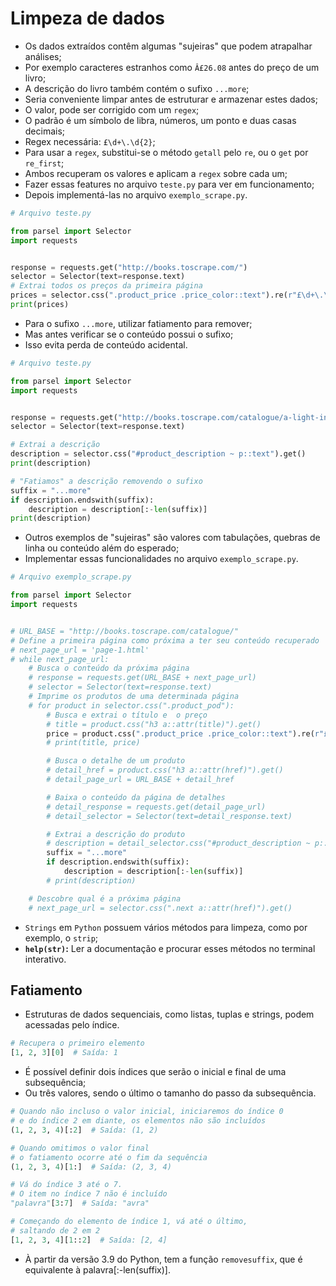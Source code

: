 # Limpeza de dados

* Os dados extraídos contêm algumas "sujeiras" que podem atrapalhar análises;
* Por exemplo caracteres estranhos como `Â£26.08` antes do preço de um livro;
* A descrição do livro também contém o sufixo `...more`;
* Seria conveniente limpar antes de estruturar e armazenar estes dados;
* O valor, pode ser corrigido com um `regex`;
* O padrão é um símbolo de libra, números, um ponto e duas casas decimais;
* Regex necessária: `£\d+\.\d{2}`;
* Para usar a `regex`, substitui-se o método `getall` pelo `re`, ou o `get` por `re_first`;
* Ambos recuperam os valores e aplicam a `regex` sobre cada um;
* Fazer essas features no arquivo `teste.py` para ver em funcionamento;
* Depois implementá-las no arquivo `exemplo_scrape.py`.

~~~py
# Arquivo teste.py

from parsel import Selector
import requests


response = requests.get("http://books.toscrape.com/")
selector = Selector(text=response.text)
# Extrai todos os preços da primeira página
prices = selector.css(".product_price .price_color::text").re(r"£\d+\.\d{2}")
print(prices)
~~~

* Para o sufixo `...more`, utilizar fatiamento para remover;
* Mas antes verificar se o conteúdo possui o sufixo;
* Isso evita perda de conteúdo acidental.

~~~py
# Arquivo teste.py

from parsel import Selector
import requests


response = requests.get("http://books.toscrape.com/catalogue/a-light-in-the-attic_1000/index.html")
selector = Selector(text=response.text)

# Extrai a descrição
description = selector.css("#product_description ~ p::text").get()
print(description)

# "Fatiamos" a descrição removendo o sufixo
suffix = "...more"
if description.endswith(suffix):
    description = description[:-len(suffix)]
print(description)
~~~

* Outros exemplos de "sujeiras" são valores com tabulações, quebras de linha ou conteúdo além do esperado;
* Implementar essas funcionalidades no arquivo `exemplo_scrape.py`.

~~~py
# Arquivo exemplo_scrape.py

from parsel import Selector
import requests


# URL_BASE = "http://books.toscrape.com/catalogue/"
# Define a primeira página como próxima a ter seu conteúdo recuperado
# next_page_url = 'page-1.html'
# while next_page_url:
    # Busca o conteúdo da próxima página
    # response = requests.get(URL_BASE + next_page_url)
    # selector = Selector(text=response.text)
    # Imprime os produtos de uma determinada página
    # for product in selector.css(".product_pod"):
        # Busca e extrai o título e  o preço
        # title = product.css("h3 a::attr(title)").get()
        price = product.css(".product_price .price_color::text").re(r"£\d+\.\d{2}")
        # print(title, price)

        # Busca o detalhe de um produto
        # detail_href = product.css("h3 a::attr(href)").get()
        # detail_page_url = URL_BASE + detail_href

        # Baixa o conteúdo da página de detalhes
        # detail_response = requests.get(detail_page_url)
        # detail_selector = Selector(text=detail_response.text)

        # Extrai a descrição do produto
        # description = detail_selector.css("#product_description ~ p::text").get()
        suffix = "...more"
        if description.endswith(suffix):
            description = description[:-len(suffix)]
        # print(description)

    # Descobre qual é a próxima página
    # next_page_url = selector.css(".next a::attr(href)").get()
~~~

* `Strings` em `Python` possuem vários métodos para limpeza, como por exemplo, o `strip`;
* **`help(str)`:** Ler a documentação e procurar esses métodos no terminal interativo.

## Fatiamento

* Estruturas de dados sequenciais, como listas, tuplas e strings, podem acessadas pelo índice.

~~~py
# Recupera o primeiro elemento
[1, 2, 3][0]  # Saída: 1
~~~

* É possível definir dois índices que serão o inicial e final de uma subsequência;
* Ou três valores, sendo o último o tamanho do passo da subsequência.

~~~py
# Quando não incluso o valor inicial, iniciaremos do índice 0
# e do índice 2 em diante, os elementos não são incluídos
(1, 2, 3, 4)[:2]  # Saída: (1, 2)

# Quando omitimos o valor final
# o fatiamento ocorre até o fim da sequência
(1, 2, 3, 4)[1:]  # Saída: (2, 3, 4)

# Vá do índice 3 até o 7.
# O item no índice 7 não é incluído
"palavra"[3:7]  # Saída: "avra"

# Começando do elemento de índice 1, vá até o último,
# saltando de 2 em 2
[1, 2, 3, 4][1::2]  # Saída: [2, 4]
~~~

* À partir da versão 3.9 do Python, tem a função `removesuffix`, que é equivalente à palavra[:-len(suffix)].
